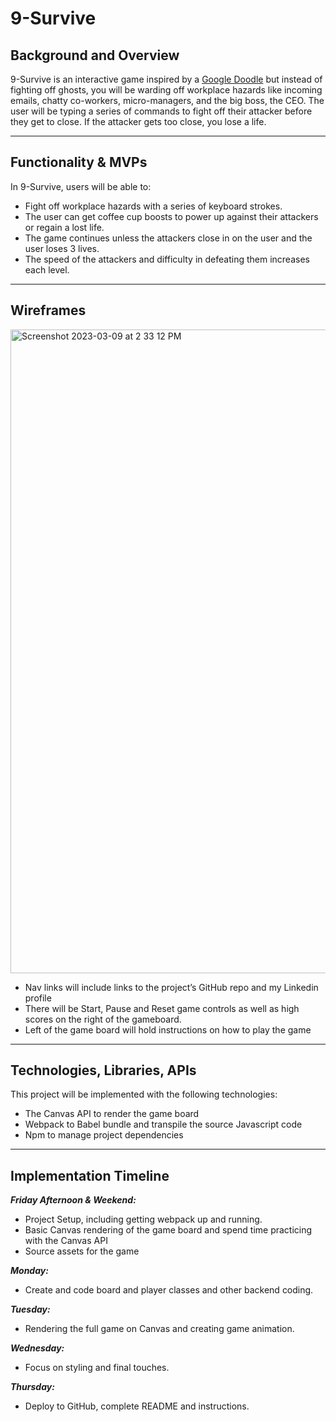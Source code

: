# 9-Survive


## Background and Overview
9-Survive is an interactive game inspired by a [Google Doodle](https://www.google.com/doodles/halloween-2016) but instead of fighting off ghosts, you will be warding off workplace hazards like incoming emails, chatty co-workers, micro-managers, and the big boss, the CEO. The user will be typing a series of commands to fight off their attacker before they get to close. If the attacker gets too close, you lose a life. 
***
## Functionality & MVPs

In 9-Survive, users will be able to:
* Fight off workplace hazards with a series of keyboard strokes.
* The user can get coffee cup boosts to power up against their attackers or regain a lost life.  
* The game continues unless the attackers close in on the user and the user loses 3 lives.
* The speed of the attackers and difficulty in defeating them increases each level. 
***
## Wireframes

<img width="1030" alt="Screenshot 2023-03-09 at 2 33 12 PM" src="https://user-images.githubusercontent.com/116519976/224140180-89e75350-0f33-4cb4-a3cf-7e34bfce334a.png">


* Nav links will include links to the project’s GitHub repo and my Linkedin profile
* There will be Start, Pause and Reset game controls as well as high scores on the right of the gameboard.
* Left of the game board will hold instructions on how to play the game
***
## Technologies, Libraries, APIs
This project will be implemented with the following technologies:
* The Canvas API to render the game board
* Webpack to Babel bundle and transpile the source Javascript code
* Npm to manage project dependencies
***
## Implementation Timeline
**_Friday Afternoon & Weekend:_**
* Project Setup, including getting webpack up and running.
* Basic Canvas rendering of the game board and spend time practicing with the Canvas API
* Source assets for the game

**_Monday:_**
* Create and code board and player classes and other backend coding.

**_Tuesday:_**
* Rendering the full game on Canvas and creating game animation.

**_Wednesday:_**
* Focus on styling and final touches.

**_Thursday:_**
* Deploy to GitHub, complete README and instructions.
